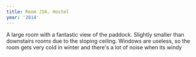 ```yaml
---
title: Room J16, Hostel
year: '2014'
---
```


A large room with a fantastic view of the paddock. Slightly smaller than downstairs rooms due to the sloping ceiling. Windows are useless, so the room gets very cold in winter and there's a lot of noise when its windy